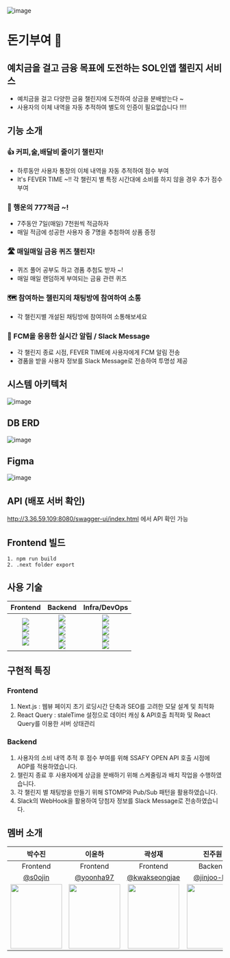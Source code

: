 ![image](https://github.com/user-attachments/assets/535b0945-5d9b-4847-a742-86794c89fdee)
# 돈기부여 👋

## 예치금을 걸고 금융 목표에 도전하는 SOL인앱 챌린지 서비스

- 예치금을 걸고 다양한 금융 챌린지에 도전하여 상금을 분배받는다 ~
- 사용자의 이체 내역을 자동 추적하여 별도의 인증이 필요없습니다 !!!!

## 기능 소개

### 👍 커피,술,배달비 줄이기 챌린지!

- 하루동안 사용자 통장의 이체 내역을 자동 추적하여 점수 부여
- It's FEVER TIME ~!! 각 챌린지 별 특정 시간대에 소비를 하지 않을 경우 추가 점수 부여

### 🎯 행운의 777적금 ~!

- 7주동안 7일(매일) 7천원씩 적금하자
- 매일 적금에 성공한 사용자 중 7명을 추첨하여 상품 증정

### 🛣️ 매일매일 금융 퀴즈 챌린지!

- 퀴즈 풀어 공부도 하고 경품 추첨도 받자 ~!
- 매일 매일 랜덤하게 부여되는 금융 관련 퀴즈

### 🗺️ 참여하는 챌린지의 채팅방에 참여하여 소통

- 각 챌린지별 개설된 채팅방에 참여하여 소통해보세요

### 📱 FCM을 응용한 실시간 알림 / Slack Message

- 각 챌린지 종료 시점, FEVER TIME에 사용자에게 FCM 알림 전송
- 경품을 받을 사용자 정보를 Slack Message로 전송하여 투명성 제공


## 시스템 아키텍처
![image](https://github.com/user-attachments/assets/43841537-53ea-4e56-a7c9-87d967188447)

## DB ERD
![image](https://github.com/user-attachments/assets/e47e4d62-4975-4be6-b0af-432b978ef976)

## Figma
![image](https://www.figma.com/design/CB2ygoHVjrfq8N5BrAp9R7/Untitled?node-id=0-1&node-type=CANVAS&t=QxaMCzCNPb1F3ktf-0)

## API (배포 서버 확인)
http://3.36.59.109:8080/swagger-ui/index.html 에서 API 확인 가능

## Frontend 빌드
```
1. npm run build
2. .next folder export
```

## 사용 기술
|Frontend|Backend|Infra/DevOps|
|:---:|:---:|:---:|
|<img src="https://img.shields.io/badge/react-F05138?style=for-the-badge&logo=React&logoColor=white"><br><img src="https://img.shields.io/badge/typescript-F1007E?style=for-the-badge&logo=typescript"><br><img src="https://img.shields.io/badge/nextjs-F1007E?style=for-the-badge"><br><img src="https://img.shields.io/badge/reactquery-2396F3?style=for-the-badge&logo=reactquery&logoColor=white">|<img src="https://img.shields.io/badge/java-007396?style=for-the-badge&logo=OpenJDK&logoColor=white"><br><img src="https://img.shields.io/badge/springboot-6DB33F?style=for-the-badge&logo=springboot&logoColor=white"><br><img src="https://img.shields.io/badge/hibernate-59666C?style=for-the-badge&logo=hibernate&logoColor=white"> <br> <img src="https://img.shields.io/badge/MySQL-4479A1?style=for-the-badge&logo=MySQL&logoColor=white"><br><img src="https://img.shields.io/badge/stomp-010101?style=for-the-badge">|<img src="https://img.shields.io/badge/amazonrds-569A31?style=for-the-badge&logo=amazonrds&logoColor=white"><br><img src="https://img.shields.io/badge/amazonec2-FF9900?style=for-the-badge&logo=amazonec2&logoColor=white"><br><img src="https://img.shields.io/badge/docker-2496ED?style=for-the-badge&logo=docker&logoColor=white"><br><img src="https://img.shields.io/badge/slack-2496ED?style=for-the-badge&logo=slack&logoColor=white"><br><img src="https://img.shields.io/badge/firebase-2496ED?style=for-the-badge&logo=firebase&logoColor=white">|

## 구현적 특징
### Frontend
1. Next.js : 웹뷰 페이지 초기 로딩시간 단축과 SEO를 고려한 모달 설계 및 최적화
2. React Query : staleTime 설정으로 데이터 캐싱 & API호출 최적화 및 React Query를 이용한 서버 상태관리

### Backend
1. 사용자의 소비 내역 추적 후 점수 부여를 위해 SSAFY OPEN API 호출 시점에 AOP를 적용하였습니다.
2. 챌린지 종료 후 사용자에게 상금을 분배하기 위해 스케줄링과 배치 작업을 수행하였습니다.
3. 각 챌린지 별 채팅방을 만들기 위해 STOMP와 Pub/Sub 패턴을 활용하였습니다.
4. Slack의 WebHook을 활용하여 당첨자 정보를 Slack Message로 전송하였습니다.


## 멤버 소개
|박수진|이윤하|곽성재|진주원|정연서|
|:----:|:----:|:----:|:----:|:----:|
|Frontend|Frontend|Frontend|Backend|Backend|
|[@s0ojin](https://github.com/s0ojin)|[@yoonha97](https://github.com/yoonha97)|[@kwakseongjae](https://github.com/kwakseongjae)|[@jinjoo-lab](https://github.com/jinjoo-lab)|[@yeondori](https://github.com/yeondori)|
 | <img src = "https://avatars.githubusercontent.com/u/100757599?v=4" width ="120" height = "150"> | <img src = "https://avatars.githubusercontent.com/u/155246172?v=4" width ="120" height = "150">| <img src = "https://avatars.githubusercontent.com/u/87296259?v=4" width ="120" height = "150">| <img src = "https://avatars.githubusercontent.com/u/84346055?v=4" width ="120" height = "150">| <img src = "https://github.com/user-attachments/assets/ef45be79-0342-4d18-bd78-bf86388824d4" width ="120" height = "150">|

